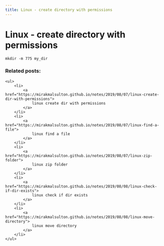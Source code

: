 ```yaml
---
title: Linux - create directory with permissions
---
```


<h1 class="header">Linux - create directory with permissions</h1>

```code
mkdir -m 775 my_dir
```


<div class="related_posts_block">
    <h3>Related posts:</h3>

    <ul>
        <li>
            <a href="https://mirakmalsulton.github.io/notes/2019/08/07/linux-create-dir-with-permissions">
                linux create dir with permissions
            </a>
        </li>
        <li>
            <a href="https://mirakmalsulton.github.io/notes/2019/08/07/linux-find-a-file">
                linux find a file
            </a>
        </li>
        <li>
            <a href="https://mirakmalsulton.github.io/notes/2019/08/07/linux-zip-folder">
                linux zip folder
            </a>
        </li>
        <li>
            <a href="https://mirakmalsulton.github.io/notes/2019/08/08/linux-check-if-dir-exists">
                linux check if dir exists
            </a>
        </li>
        <li>
            <a href="https://mirakmalsulton.github.io/notes/2019/08/08/linux-move-directory">
                linux move directory
            </a>
        </li>
    </ul>
</div>